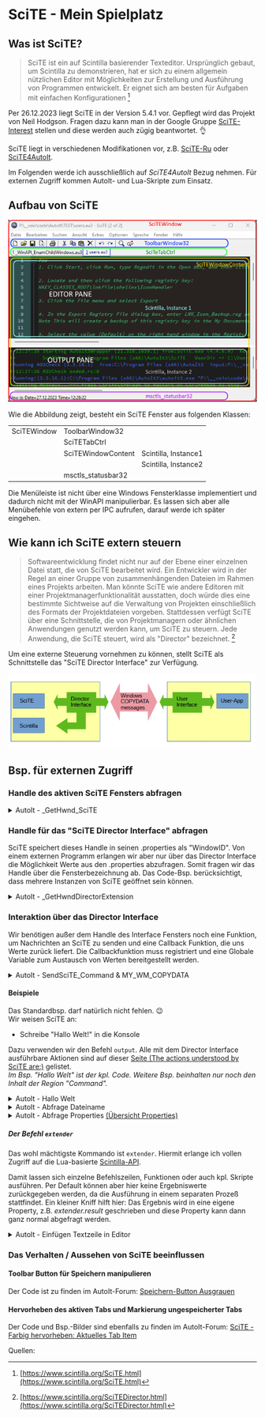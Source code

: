# SciTE - Mein Spielplatz
## Was ist SciTE?
> SciTE ist ein auf Scintilla basierender Texteditor. Ursprünglich gebaut, um Scintilla zu demonstrieren, hat er sich zu einem allgemein nützlichen Editor mit Möglichkeiten zur Erstellung und Ausführung von Programmen entwickelt. Er eignet sich am besten für Aufgaben mit einfachen Konfigurationen [^1]

Per 26.12.2023 liegt SciTE in der Version 5.4.1 vor. Gepflegt wird das Projekt von Neil Hodgson. Fragen dazu kann man in der Google Gruppe [SciTE-Interest](https://groups.google.com/g/scite-interest) stellen und diese werden auch zügig beantwortet. :ok_hand:

SciTE liegt in verschiedenen Modifikationen vor, z.B. [SciTE-Ru](https://bitbucket.org/scite-ru/scite-ru.bitbucket.org/wiki/Home) oder [SciTE4AutoIt](https://www.autoitscript.com/site/autoit-script-editor/downloads/).

Im Folgenden werde ich ausschließlich auf *SciTE4AutoIt* Bezug nehmen. Für externen Zugriff kommen AutoIt- und Lua-Skripte zum Einsatz.

## Aufbau von SciTE

![![SciTE Class Names][image_ref_98jwa6k8]](SciTE.png)

Wie die Abbildung zeigt, besteht ein SciTE Fenster aus folgenden Klassen:

<table>
<tr><td>SciTEWindow</td><td>ToolbarWindow32</td><td></td></tr>
<tr><td></td><td>SciTETabCtrl</td><td></td></tr>
<tr><td></td><td>SciTEWindowContent</td><td>Scintilla, Instance1</td></tr>
<tr><td></td><td></td><td>Scintilla, Instance2</td></tr>
<tr><td></td><td>msctls_statusbar32</td><td></td></tr>
</table>


Die Menüleiste ist nicht über eine Windows Fensterklasse implementiert und dadurch nicht mit der WinAPI manipulierbar. Es lassen sich aber alle Menübefehle von extern per IPC aufrufen, darauf werde ich später eingehen. 

## Wie kann ich SciTE extern steuern
> Softwareentwicklung findet nicht nur auf der Ebene einer einzelnen Datei statt, die von SciTE bearbeitet wird. Ein Entwickler wird in der Regel an einer Gruppe von zusammenhängenden Dateien im Rahmen eines Projekts arbeiten. Man könnte SciTE wie andere Editoren mit einer Projektmanagerfunktionalität ausstatten, doch würde dies eine bestimmte Sichtweise auf die Verwaltung von Projekten einschließlich des Formats der Projektdateien vorgeben. Stattdessen verfügt SciTE über eine Schnittstelle, die von Projektmanagern oder ähnlichen Anwendungen genutzt werden kann, um SciTE zu steuern. Jede Anwendung, die SciTE steuert, wird als "Director" bezeichnet. [^2]

Um eine externe Steuerung vornehmen zu können, stellt SciTE als Schnittstelle das "SciTE Director Interface" zur Verfügung.

![![SciTE_Director_Interface][image_ref_s5fu9iy8]](SciTE_Interface.png)

## Bsp. für externen Zugriff
### Handle des aktiven SciTE Fensters abfragen
<details><summary>AutoIt - _GetHwnd_SciTE</summary>

```autoit
;-- AutoIt --
Func _GetHwnd_SciTE()
    Local $hScite = WinGetHandle('[ACTIVE]')
    If _WinAPI_GetClassName($hScite) = 'SciTEWindow' Then
        Return $hScite
    Else
        Return SetError(1, 0, Null)
    EndIf
EndFunc
```
</details>

### Handle für das "SciTE Director Interface" abfragen
SciTE speichert dieses Handle in seinen .properties als "WindowID". Von einem externen Programm erlangen wir aber nur über das Director Interface die Möglichkeit Werte aus den .properties abzufragen. Somit fragen wir das Handle über die Fensterbezeichnung ab. Das Code-Bsp. berücksichtigt, dass mehrere Instanzen von SciTE geöffnet sein können.

<details><summary>AutoIt - _GetHwndDirectorExtension</summary>

```autoit
Func _GetHwndDirectorExtension()
    Local $hActive = WinGetHandle('[ACTIVE]')
    Local $PIDActive = WinGetProcess($hActive)
    Local $aExtension = WinList("DirectorExtension")
    Local $PIDExt
    For $i = 1 To $aExtension[0][0]
        $PIDExt = WinGetProcess($aExtension[$i][1])
        If $PIDExt = $PIDActive Then Return $aExtension[$i][1]
    Next
EndFunc
```
</details>

### Interaktion über das Director Interface
Wir benötigen außer dem Handle des Interface Fensters noch eine Funktion, um Nachrichten an SciTE zu senden und eine Callback Funktion, die uns Werte zurück liefert. Die Callbackfunktion muss registriert und eine Globale Variable zum Austausch von Werten bereitgestellt werden.
<details><summary>AutoIt - SendSciTE_Command & MY_WM_COPYDATA</summary>

```autoit
Global $gSciTECmd
GUIRegisterMsg(74, "MY_WM_COPYDATA")  ; $WM_COPYDATA = 74

Func SendSciTE_Command($_sCmd, $Wait_For_Return_Info=0)
    Local $WM_COPYDATA = 74
    Local $Scite_hwnd = _GetHwndDirectorExtension()          ; Get SciTE DIrector Handle
    Local $My_Hwnd = GUICreate("AutoIt3-SciTE interface")    ; Create GUI to receive SciTE info
    Local $My_Dec_Hwnd = Dec(StringTrimLeft($My_Hwnd, 2))    ; Convert my Gui Handle to decimal
    $_sCmd = ":" & $My_Dec_Hwnd & ":" & $_sCmd               ; Add dec my gui handle to commandline to tell SciTE where to send the return info
    Local $CmdStruct = DllStructCreate('Char[' & StringLen($_sCmd) + 1 & ']')
    DllStructSetData($CmdStruct, 1, $_sCmd)
    Local $COPYDATA = DllStructCreate('Ptr;DWord;Ptr')
    DllStructSetData($COPYDATA, 1, 1)
    DllStructSetData($COPYDATA, 2, StringLen($_sCmd) + 1)
    DllStructSetData($COPYDATA, 3, DllStructGetPtr($CmdStruct))
	$gSciTECmd = ''
    DllCall('User32.dll', 'None', 'SendMessage', 'HWnd', $Scite_hwnd, _
            'Int', $WM_COPYDATA, 'HWnd', $My_Hwnd, _
            'Ptr', DllStructGetPtr($COPYDATA))
    GUIDelete($My_Hwnd)
	If $Wait_For_Return_Info Then
		Local $n = 0
		While $gSciTECmd = '' Or $n < 10
			Sleep(20)
			$n += 1
		WEnd
	EndIf
	Return $gSciTECmd
EndFunc   ;==>SendSciTE_Command

Func MY_WM_COPYDATA($hWnd, $msg, $wParam, $lParam)
    Local $COPYDATA = DllStructCreate('Ptr;DWord;Ptr', $lParam)
    Local $gSciTECmdLen = DllStructGetData($COPYDATA, 2)
    Local $CmdStruct = DllStructCreate('Char[' & $gSciTECmdLen+1 & ']',DllStructGetData($COPYDATA, 3))
    $gSciTECmd = StringLeft(DllStructGetData($CmdStruct, 1), $gSciTECmdLen)
EndFunc   ;==>MY_WM_COPYDATA
```
</details>

#### Beispiele
Das Standardbsp. darf natürlich nicht fehlen. :wink:  
Wir weisen SciTE an:   
* Schreibe "Hallo  Welt!" in die Konsole

Dazu verwenden wir den Befehl `output`. Alle mit dem Director Interface ausführbare Aktionen sind auf dieser [Seite (The actions understood by SciTE are:)](https://www.scintilla.org/SciTEDirector.html) gelistet.  
*Im Bsp. "Hallo Welt" ist der kpl. Code. Weitere Bsp. beinhalten nur noch den Inhalt der Region "Command".* 

<details><summary>AutoIt - Hallo Welt</summary>

```autoit
Global $gSciTECmd
GUIRegisterMsg(74, "MY_WM_COPYDATA")  ; $WM_COPYDATA = 74


#Region - Command

; Für "output" sind etwaige @CRLF durch "\n" und @TAB durch "\t" zu ersetzen!
SendSciTE_Command("output:" & 'Hallo Welt!\n')

#EndRegion - Command


Func _GetHwndDirectorExtension()
	Local $hActive = WinGetHandle('[ACTIVE]')
	Local $PIDActive = WinGetProcess($hActive)
	Local $aExtension = WinList("DirectorExtension")
	Local $PIDExt
	For $i = 1 To $aExtension[0][0]
		$PIDExt = WinGetProcess($aExtension[$i][1])
		If $PIDExt = $PIDActive Then Return $aExtension[$i][1]
	Next
EndFunc

; by Jos
Func SendSciTE_Command($_sCmd, $Wait_For_Return_Info=0)
    Local $WM_COPYDATA = 74
    Local $Scite_hwnd = _GetHwndDirectorExtension()          ; Get SciTE DIrector Handle
    Local $My_Hwnd = GUICreate("AutoIt3-SciTE interface")    ; Create GUI to receive SciTE info
    Local $My_Dec_Hwnd = Dec(StringTrimLeft($My_Hwnd, 2))    ; Convert my Gui Handle to decimal
    $_sCmd = ":" & $My_Dec_Hwnd & ":" & $_sCmd               ; Add dec my gui handle to commandline to tell SciTE where to send the return info
    Local $CmdStruct = DllStructCreate('Char[' & StringLen($_sCmd) + 1 & ']')
    DllStructSetData($CmdStruct, 1, $_sCmd)
    Local $COPYDATA = DllStructCreate('Ptr;DWord;Ptr')
    DllStructSetData($COPYDATA, 1, 1)
    DllStructSetData($COPYDATA, 2, StringLen($_sCmd) + 1)
    DllStructSetData($COPYDATA, 3, DllStructGetPtr($CmdStruct))
	$gSciTECmd = ''
    DllCall('User32.dll', 'None', 'SendMessage', 'HWnd', $Scite_hwnd, _
            'Int', $WM_COPYDATA, 'HWnd', $My_Hwnd, _
            'Ptr', DllStructGetPtr($COPYDATA))
    GUIDelete($My_Hwnd)
	If $Wait_For_Return_Info Then
		Local $n = 0
		While $gSciTECmd = '' Or $n < 10
			Sleep(20)
			$n += 1
		WEnd
	EndIf
	Return $gSciTECmd
EndFunc   ;==>SendSciTE_Command

Func MY_WM_COPYDATA($hWnd, $msg, $wParam, $lParam)
    Local $COPYDATA = DllStructCreate('Ptr;DWord;Ptr', $lParam)
    Local $gSciTECmdLen = DllStructGetData($COPYDATA, 2)
    Local $CmdStruct = DllStructCreate('Char[' & $gSciTECmdLen+1 & ']',DllStructGetData($COPYDATA, 3))
    $gSciTECmd = StringLeft(DllStructGetData($CmdStruct, 1), $gSciTECmdLen)
EndFunc   ;==>MY_WM_COPYDATA
```
</details>

<details><summary>AutoIt - Abfrage Dateiname</summary>

```autoit
#Region - Command

SendSciTE_Command("askfilename:")
; der abgefragte Wert wird an die Variable "$gSciTECmd" übergeben

$sFile = StringReplace(StringTrimLeft($gSciTECmd,StringInStr($gSciTECmd, ':', 1, 3)), '\\', '\')
ConsoleWrite('@@_Debug_line' & @TAB & @TAB & @ScriptLineNumber & ' var: ' & '$sFile' & ' --> ' & $sFile & @CRLF)

#EndRegion - Command
```
</details>

<details><summary>AutoIt - Abfrage Properties <a href="https://www.scintilla.org/SciTEDoc.html#DefinedVariables">(Übersicht Properties)</a></summary>

```autoit
#Region - Command

; Die Property Struktur in SciTE ist eine optimale Lösung, um Voreinstellungen differenziert zu speichern.
; Nach jeder Aktion in SciTE, werden die Properties aktualisiert - enthalten somit immer die aktuellen Werte.
; Properties sind intern im Globalen Table "props" gespeichert und lassen sich zur Laufzeit manipulieren.

ConsoleWrite('full path of the current file                          : ' & StringReplace(_ScI_GetProperty('FilePath'), '\\', '\') & @CRLF)
ConsoleWrite('directory of the current file without a trailing slash : ' & StringReplace(_ScI_GetProperty('FileDir'), '\\', '\') & @CRLF)
ConsoleWrite('base name of the current file                          : ' & _ScI_GetProperty('FileName') & @CRLF)
ConsoleWrite('extension of the current file                          : ' & _ScI_GetProperty('FileExt') & @CRLF)
ConsoleWrite('$(FileName).$(FileExt)                                 : ' & _ScI_GetProperty('FileNameExt') & @CRLF)
ConsoleWrite('directory in which the User Options file is found      : ' & StringReplace(_ScI_GetProperty('SciteUserHome'), '\\', '\') & @CRLF)

Func _ScI_GetProperty($_sProperty)
	SendSciTE_Command("askproperty:" & $_sProperty)
	Return StringTrimLeft($gSciTECmd,StringInStr($gSciTECmd, ':', 1, 4))
EndFunc

#EndRegion - Command
```
</details>

##### Der Befehl `extender`

Das wohl mächtigste Kommando ist `extender`. Hiermit erlange ich vollen Zugriff auf die Lua-basierte [Scintilla-API](https://www.scintilla.org/PaneAPI.html).  

Damit lassen sich einzelne Befehlszeilen, Funktionen oder auch kpl. Skripte ausführen.
Per Default können aber hier keine Ergebniswerte zurückgegeben werden, da die Ausführung in einem separaten Prozeß stattfindet. Ein kleiner Kniff hilft hier: Das Ergebnis wird in eine eigene Property, z.B. *extender.result* geschrieben und diese Property kann dann ganz normal abgefragt werden.

<details><summary>AutoIt - Einfügen Textzeile in Editor</summary>

```autoit
#Region - Command

; Wir fügen hier unter der Zeile mit dem Cursor eine neue Zeile ein mit dem Text "; NEUE ZEILE: #Zeilennummer"
; Die Cursorposition bleibt beibehalten.

; Ermittle Cursorposition und Zeilennummer
SendSciTE_Command("extender:dostring do props['extender.result']=editor.CurrentPos..'|'..editor:LineFromPosition(editor.CurrentPos) end")
$aCursorLine = StringSplit(_GetExtenderResult(), '|', 2)    ; Cursorpos. und Zeilennr. in ein Array splitten

; In neuer Zeile Text einfügen, Cursorpos. zurücksetzen
SendSciTE_Command("extender:dostring do newline = [[; NEUE ZEILE: #]]..tostring(" & $aCursorLine[1] & " +2) " & _
                                       "editor:LineEnd() editor:NewLine() " & _
                                       "editor:InsertText(editor.CurrentPos, newline) " & _
                                       "editor.CurrentPos = " & $aCursorLine[0] & " end")


Func _GetExtenderResult()
    SendSciTE_Command("askproperty:extender.result")
    Return StringTrimLeft($gSciTECmd,StringInStr($gSciTECmd, ':', 1, 4))
EndFunc

#EndRegion - Command
```
</details>

### Das Verhalten / Aussehen von SciTE beeinflussen

#### Toolbar Button für Speichern manipulieren

Der Code ist zu finden im AutoIt-Forum: [Speichern-Button Ausgrauen](https://autoit.de/thread/86492-faq-scite-editor/?postID=695834#post695834)

#### Hervorheben des aktiven Tabs und Markierung ungespeicherter Tabs

Der Code und Bsp.-Bilder sind ebenfalls zu finden im AutoIt-Forum: [SciTE - Farbig hervorheben: Aktuelles Tab Item](https://autoit.de/thread/87999-scite-farbig-hervorheben-aktuelles-tab-item/?postID=710475#post710475)

Quellen:
[^1]: [https://www.scintilla.org/SciTE.html](https://www.scintilla.org/SciTE.html)
[^2]: [https://www.scintilla.org/SciTEDirector.html](https://www.scintilla.org/SciTEDirector.html)

